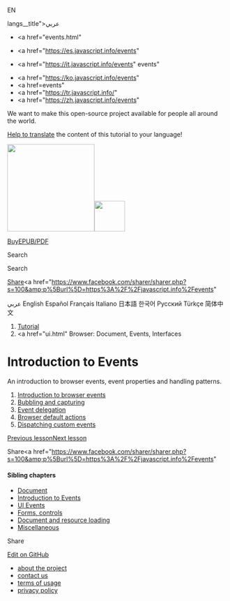 EN

langs\_\_title">عربي</span></a>

-   <a href="events.html"
-   <a href="https://es.javascript.info/events"

-   <a href="https://it.javascript.info/events"
    events"

<!-- -->

-   <a href="https://ko.javascript.info/events"
-   <a href=events"
-   <a href="https://tr.javascript.info/"
-   <a href="https://zh.javascript.info/events"

We want to make this open-source project available for people all around the world.

[Help to translate](translate.html) the content of this tutorial to your language!

<a href="index.html" class="sitetoolbar__link sitetoolbar__link_logo"><img src="img/sitetoolbar__logo_en.svg" class="sitetoolbar__logo sitetoolbar__logo_normal" width="200" /><img src="img/sitetoolbar__logo_small_en.svg" class="sitetoolbar__logo sitetoolbar__logo_small" width="70" /></a>

<a href="ebook.html" class="buy-book-button"><span class="buy-book-button__extra-text">Buy</span>EPUB/PDF</a>

Search

Search

<a href="tutorial/map.html" class="map">

<span class="share-icons__title">Share</span><a href="https://twitter.com/share?url=https%3A%2F%2Fjavascript.info%2Fevents" class="share share_tw"></a><a href="https://www.facebook.com/sharer/sharer.php?s=100&amp;p%5Burl%5D=https%3A%2F%2Fjavascript.info%2Fevents" </a>

عربي English Español Français Italiano 日本語 한국어 Русский Türkçe 简体中文

1.  <a href="index.html" class="breadcrumbs__link"><span class="breadcrumbs__hidden-text">Tutorial</span></a>
2.  <span id="breadcrumb-1"><a href="ui.html" Browser: Document, Events, Interfaces</span></a></span>

# Introduction to Events

An introduction to browser events, event properties and handling patterns.

1.  <a href="introduction-browser-events.html" class="lessons-list__link">Introduction to browser events</a>
2.  <a href="bubbling-and-capturing.html" class="lessons-list__link">Bubbling and capturing</a>
3.  <a href="event-delegation.html" class="lessons-list__link">Event delegation</a>
4.  <a href="default-browser-action.html" class="lessons-list__link">Browser default actions</a>
5.  <a href="dispatch-events.html" class="lessons-list__link">Dispatching custom events</a>

<a href="coordinates.html" class="page__nav page__nav_prev"><span class="page__nav-text"><span class="page__nav-text-shortcut"></span></span><span class="page__nav-text-alternate">Previous lesson</span></a><a href="introduction-browser-events.html" class="page__nav page__nav_next"><span class="page__nav-text"><span class="page__nav-text-shortcut"></span></span><span class="page__nav-text-alternate">Next lesson</span></a>

<span class="share-icons__title">Share</span><a href="https://twitter.com/share?url=https%3A%2F%2Fjavascript.info%2Fevents" class="share share_tw"></a><a href="https://www.facebook.com/sharer/sharer.php?s=100&amp;p%5Burl%5D=https%3A%2F%2Fjavascript.info%2Fevents" </a>

<a href="tutorial/map.html" class="map">

<a href="tutorial/map.html" class="map"></a>

#### Sibling chapters

-   <a href="document.html" class="sidebar__link">Document</a>
-   <a href="events.html" class="sidebar__link">Introduction to Events</a>
-   <a href="event-details.html" class="sidebar__link">UI Events</a>
-   <a href="forms-controls.html" class="sidebar__link">Forms, controls</a>
-   <a href="loading.html" class="sidebar__link">Document and resource loading</a>
-   <a href="ui-misc.html" class="sidebar__link">Miscellaneous</a>

Share

<a href="https://twitter.com/share?url=https%3A%2F%2Fjavascript.info%2Fevents" class="share share_tw sidebar__share"></a><a href="https://www.facebook.com/sharer/sharer.php?s=100&amp;p%5Burl%5D=https%3A%2F%2Fjavascript.info%2Fevents" class="share share_fb sidebar__share"></a>

<a href="https://github.com/javascript-tutorial/en.javascript.info/blob/master/2-ui/2-events" class="sidebar__link">Edit on GitHub</a>

-   <a href="about.html" class="page-footer__link">about the project</a>
-   <a href="about.html#contact-us" class="page-footer__link">contact us</a>
-   <a href="terms.html" class="page-footer__link">terms of usage</a>
-   <a href="privacy.html" class="page-footer__link">privacy policy</a>
